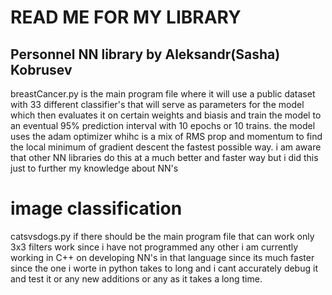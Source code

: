 # READ ME FOR MY LIBRARY

## Personnel NN library by Aleksandr(Sasha) Kobrusev

breastCancer.py is the main program file where it will use a public dataset with 33 different classifier's that will serve as parameters for the model which then evaluates it on certain weights and biasis and train the model to an eventual 95% prediction interval with 10 epochs or 10 trains. the model uses the adam optimizer whihc is a mix of RMS prop and momentum to find the local minimum of gradient descent the fastest possible way. i am aware that other NN libraries do this at a much better and faster way but i did this just to further my knowledge about NN's

# image classification
catsvsdogs.py if there should be the main program file that can work only 3x3 filters work since i have not programmed any other i am currently working in C++ on developing NN's in that language since its much faster since the one i worte in python takes to long and i cant accurately debug it and test it or any new additions or any as it takes a long time.

